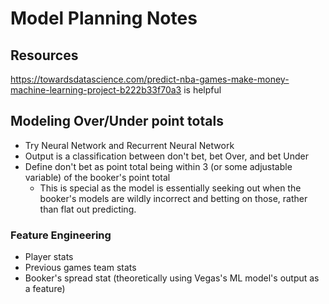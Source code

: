 # Model Planning Notes
## Resources
https://towardsdatascience.com/predict-nba-games-make-money-machine-learning-project-b222b33f70a3 is helpful
## Modeling Over/Under point totals
  - Try Neural Network and Recurrent Neural Network
  - Output is a classification between don't bet, bet Over, and bet Under
  - Define don't bet as point total being within 3 (or some adjustable variable) of the booker's point total
    - This is special as the model is essentially seeking out when the booker's models are wildly incorrect and betting on those, rather than flat out predicting.
### Feature Engineering
  - Player stats
  - Previous games team stats
  - Booker's spread stat (theoretically using Vegas's ML model's output as a feature)
